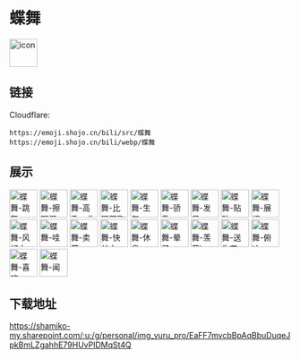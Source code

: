# 蝶舞
<img src="https://emoji.shojo.cn/bili/src/蝶舞/icon.png" width="50" height="50" alt="icon">

## 链接
Cloudflare:
```
https://emoji.shojo.cn/bili/src/蝶舞
https://emoji.shojo.cn/bili/webp/蝶舞
```
## 展示
<img src="https://emoji.shojo.cn/bili/src/蝶舞/蝶舞-跳舞.png" width="50" height="50" alt="蝶舞-跳舞">
<img src="https://emoji.shojo.cn/bili/src/蝶舞/蝶舞-擦眼泪.png" width="50" height="50" alt="蝶舞-擦眼泪">
<img src="https://emoji.shojo.cn/bili/src/蝶舞/蝶舞-高歌一曲.png" width="50" height="50" alt="蝶舞-高歌一曲">
<img src="https://emoji.shojo.cn/bili/src/蝶舞/蝶舞-比翼双飞.png" width="50" height="50" alt="蝶舞-比翼双飞">
<img src="https://emoji.shojo.cn/bili/src/蝶舞/蝶舞-生气.png" width="50" height="50" alt="蝶舞-生气">
<img src="https://emoji.shojo.cn/bili/src/蝶舞/蝶舞-骄傲.png" width="50" height="50" alt="蝶舞-骄傲">
<img src="https://emoji.shojo.cn/bili/src/蝶舞/蝶舞-发呆.png" width="50" height="50" alt="蝶舞-发呆">
<img src="https://emoji.shojo.cn/bili/src/蝶舞/蝶舞-贴贴.png" width="50" height="50" alt="蝶舞-贴贴">
<img src="https://emoji.shojo.cn/bili/src/蝶舞/蝶舞-展翅.png" width="50" height="50" alt="蝶舞-展翅">
<img src="https://emoji.shojo.cn/bili/src/蝶舞/蝶舞-风好大.png" width="50" height="50" alt="蝶舞-风好大">
<img src="https://emoji.shojo.cn/bili/src/蝶舞/蝶舞-哇.png" width="50" height="50" alt="蝶舞-哇">
<img src="https://emoji.shojo.cn/bili/src/蝶舞/蝶舞-卖萌.png" width="50" height="50" alt="蝶舞-卖萌">
<img src="https://emoji.shojo.cn/bili/src/蝶舞/蝶舞-快长大.png" width="50" height="50" alt="蝶舞-快长大">
<img src="https://emoji.shojo.cn/bili/src/蝶舞/蝶舞-休息.png" width="50" height="50" alt="蝶舞-休息">
<img src="https://emoji.shojo.cn/bili/src/蝶舞/蝶舞-晕了.png" width="50" height="50" alt="蝶舞-晕了">
<img src="https://emoji.shojo.cn/bili/src/蝶舞/蝶舞-羡慕ing.png" width="50" height="50" alt="蝶舞-羡慕ing">
<img src="https://emoji.shojo.cn/bili/src/蝶舞/蝶舞-送你花.png" width="50" height="50" alt="蝶舞-送你花">
<img src="https://emoji.shojo.cn/bili/src/蝶舞/蝶舞-俯冲.png" width="50" height="50" alt="蝶舞-俯冲">
<img src="https://emoji.shojo.cn/bili/src/蝶舞/蝶舞-喜欢.png" width="50" height="50" alt="蝶舞-喜欢">
<img src="https://emoji.shojo.cn/bili/src/蝶舞/蝶舞-闻.png" width="50" height="50" alt="蝶舞-闻">

## 下载地址

https://shamiko-my.sharepoint.com/:u:/g/personal/img_yuru_pro/EaFF7mvcbBpAqBbuDuqeJpkBmLZgahhE79HUvPlDMqSt4Q